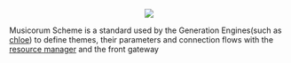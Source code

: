 <p align="center">
  <img src="https://i.imgur.com/e1DZEcJ.png" /><br />
</p>

Musicorum Scheme is a standard used by the Generation Engines(such as [chloe](https://github.com/musicorum-app/chloe)) to define themes, their parameters and connection flows with the [resource manager](https://github.com/musicorum-app/resource-manager) and the front gateway
